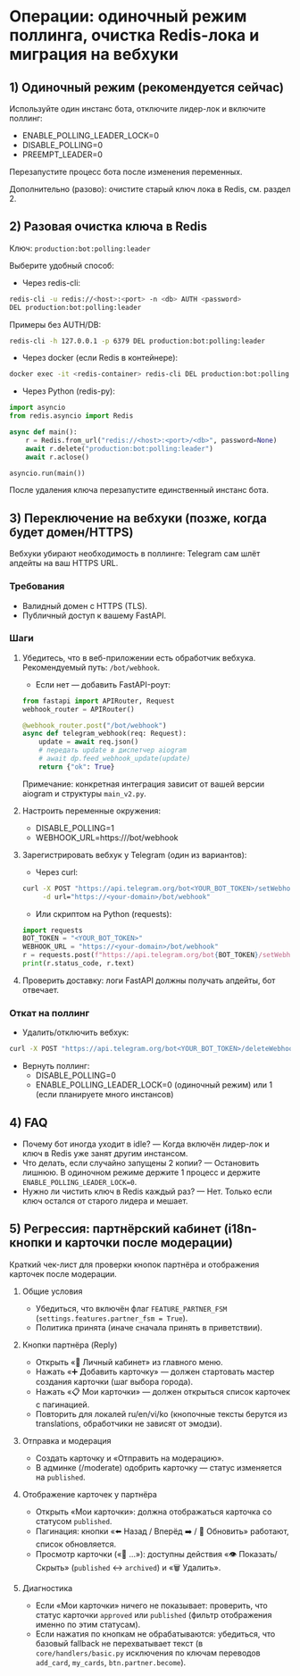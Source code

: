 # Операции: одиночный режим поллинга, очистка Redis-лока и миграция на вебхуки

## 1) Одиночный режим (рекомендуется сейчас)
Используйте один инстанс бота, отключите лидер-лок и включите поллинг:

- ENABLE_POLLING_LEADER_LOCK=0
- DISABLE_POLLING=0
- PREEMPT_LEADER=0

Перезапустите процесс бота после изменения переменных.

Дополнительно (разово): очистите старый ключ лока в Redis, см. раздел 2.

## 2) Разовая очистка ключа в Redis
Ключ: `production:bot:polling:leader`

Выберите удобный способ:

- Через redis-cli:
```bash
redis-cli -u redis://<host>:<port> -n <db> AUTH <password>
DEL production:bot:polling:leader
```
Примеры без AUTH/DB:
```bash
redis-cli -h 127.0.0.1 -p 6379 DEL production:bot:polling:leader
```

- Через docker (если Redis в контейнере):
```bash
docker exec -it <redis-container> redis-cli DEL production:bot:polling:leader
```

- Через Python (redis-py):
```python
import asyncio
from redis.asyncio import Redis

async def main():
    r = Redis.from_url("redis://<host>:<port>/<db>", password=None)
    await r.delete("production:bot:polling:leader")
    await r.aclose()

asyncio.run(main())
```

После удаления ключа перезапустите единственный инстанс бота.

## 3) Переключение на вебхуки (позже, когда будет домен/HTTPS)
Вебхуки убирают необходимость в поллинге: Telegram сам шлёт апдейты на ваш HTTPS URL.

### Требования
- Валидный домен с HTTPS (TLS).
- Публичный доступ к вашему FastAPI.

### Шаги
1. Убедитесь, что в веб-приложении есть обработчик вебхука. Рекомендуемый путь: `/bot/webhook`.
   - Если нет — добавить FastAPI-роут:
   ```python
   from fastapi import APIRouter, Request
   webhook_router = APIRouter()

   @webhook_router.post("/bot/webhook")
   async def telegram_webhook(req: Request):
       update = await req.json()
       # передать update в диспетчер aiogram
       # await dp.feed_webhook_update(update)
       return {"ok": True}
   ```
   Примечание: конкретная интеграция зависит от вашей версии aiogram и структуры `main_v2.py`.

2. Настроить переменные окружения:
   - DISABLE_POLLING=1
   - WEBHOOK_URL=https://<your-domain>/bot/webhook

3. Зарегистрировать вебхук у Telegram (один из вариантов):
   - Через curl:
   ```bash
   curl -X POST "https://api.telegram.org/bot<YOUR_BOT_TOKEN>/setWebhook" \
        -d url="https://<your-domain>/bot/webhook"
   ```
   - Или скриптом на Python (requests):
   ```python
   import requests
   BOT_TOKEN = "<YOUR_BOT_TOKEN>"
   WEBHOOK_URL = "https://<your-domain>/bot/webhook"
   r = requests.post(f"https://api.telegram.org/bot{BOT_TOKEN}/setWebhook", data={"url": WEBHOOK_URL})
   print(r.status_code, r.text)
   ```

4. Проверить доставку: логи FastAPI должны получать апдейты, бот отвечает.

### Откат на поллинг
- Удалить/отключить вебхук:
```bash
curl -X POST "https://api.telegram.org/bot<YOUR_BOT_TOKEN>/deleteWebhook"
```
- Вернуть поллинг:
  - DISABLE_POLLING=0
  - ENABLE_POLLING_LEADER_LOCK=0 (одиночный режим) или 1 (если планируете много инстансов)

## 4) FAQ
- Почему бот иногда уходит в idle? — Когда включён лидер-лок и ключ в Redis уже занят другим инстансом.
- Что делать, если случайно запущены 2 копии? — Остановить лишнюю. В одиночном режиме держите 1 процесс и держите `ENABLE_POLLING_LEADER_LOCK=0`.
- Нужно ли чистить ключ в Redis каждый раз? — Нет. Только если ключ остался от старого лидера и мешает.

## 5) Регрессия: партнёрский кабинет (i18n-кнопки и карточки после модерации)

Краткий чек-лист для проверки кнопок партнёра и отображения карточек после модерации.

1. Общие условия
   - Убедиться, что включён флаг `FEATURE_PARTNER_FSM` (`settings.features.partner_fsm = True`).
   - Политика принята (иначе сначала принять в приветствии).

2. Кнопки партнёра (Reply)
   - Открыть «👤 Личный кабинет» из главного меню.
   - Нажать «➕ Добавить карточку» — должен стартовать мастер создания карточки (шаг выбора города).
   - Нажать «📋 Мои карточки» — должен открыться список карточек с пагинацией.
   - Повторить для локалей ru/en/vi/ko (кнопочные тексты берутся из translations, обработчики не зависят от эмодзи).

3. Отправка и модерация
   - Создать карточку и «Отправить на модерацию».
   - В админке (/moderate) одобрить карточку — статус изменяется на `published`.

4. Отображение карточек у партнёра
   - Открыть «Мои карточки»: должна отображаться карточка со статусом `published`.
   - Пагинация: кнопки «⬅️ Назад / Вперёд ➡️ / 🔄 Обновить» работают, список обновляется.
   - Просмотр карточки («🔎 …»): доступны действия «👁️ Показать/Скрыть» (`published` ↔ `archived`) и «🗑 Удалить».

5. Диагностика
   - Если «Мои карточки» ничего не показывает: проверить, что статус карточки `approved` или `published` (фильтр отображения именно по этим статусам).
   - Если нажатия по кнопкам не обрабатываются: убедиться, что базовый fallback не перехватывает текст (в `core/handlers/basic.py` исключения по ключам переводов `add_card`, `my_cards`, `btn.partner.become`).
